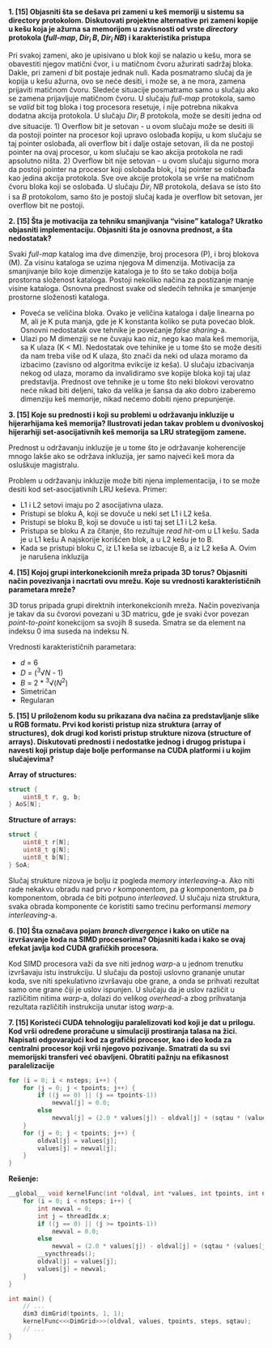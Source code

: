 **1. [15] Objasniti šta se dešava pri zameni u keš memoriji u sistemu sa directory protokolom. Diskutovati projektne alternative pri zameni kopije u kešu koja je ažurna sa memorijom u zavisnosti od vrste _directory_ protokola (_full-map_, _Dir<sub>i</sub> B_, _Dir<sub>i</sub> NB_) i karakteristika pristupa**

Pri svakoj zameni, ako je upisivano u blok koji se nalazio u kešu, mora se obavestiti njegov matični čvor, i u matičnom čvoru ažurirati sadržaj bloka. Dakle, pri zameni _d_ bit postaje jednak nuli. Kada posmatramo slučaj da je kopija u kešu ažurna, ovo se neće desiti, i može se, a ne mora, zamena prijaviti matičnom čvoru. Sledeće situacije posmatramo samo u slučaju ako se zamena prijavljuje matičnom čvoru. U slučaju _full-map_ protokola, samo se _valid_ bit tog bloka i tog procesora resetuje, i nije potrebna nikakva dodatna akcija protokola. U slučaju _Dir<sub>i</sub> B_ protokola, može se desiti jedna od dve situacije. 1) Overflow bit je setovan - u ovom slučaju može se desiti ili da postoji pointer na procesor koji upravo oslobađa kopiju, u kom slučaju se taj pointer oslobađa, ali overflow bit i dalje ostaje setovan, ili da ne postoji pointer na ovaj procesor, u kom slučaju se kao akcija protokola ne radi apsolutno ništa. 2) Overflow bit nije setovan - u ovom slučaju sigurno mora da postoji pointer na procesor koji oslobađa blok, i taj pointer se oslobađa kao jedina akcija protokola. Sve ove akcije protokola se vrše na matičnom čvoru bloka koji se oslobađa. U slučaju _Dir<sub>i</sub> NB_ protokola, dešava se isto što i sa _B_ protokolom, samo što je postoji slučaj kada je overflow bit setovan, jer overflow bit ne postoji.

**2. [15] Šta je motivacija za tehniku smanjivanja “visine” kataloga? Ukratko objasniti implementaciju. Objasniti šta je osnovna prednost, a šta nedostatak?**

Svaki _full-map_ katalog ima dve dimenzije, broj procesora (P), i broj blokova (M). Za visinu kataloga se uzima njegova M dimenzija. Motivacija za smanjivanje bilo koje dimenzije kataloga je to što se tako dobija bolja prostorna složenost kataloga. Postoji nekoliko načina za postizanje manje visine kataloga. Osnovna prednost svake od sledećih tehnika je smanjenje prostorne složenosti kataloga.

- Poveća se veličina bloka. Ovako je veličina kataloga i dalje linearna po M, ali je K puta manja, gde je K konstanta koliko se puta povećao blok. Osnovni nedostatak ove tehnike je povećanje _false sharing_-a.
- Ulazi po M dimenziji se ne čuvaju kao niz, nego kao mala keš memorija, sa K ulaza (K < M). Nedostatak ove tehinike je u tome što se može desiti da nam treba više od K ulaza, što znači da neki od ulaza moramo da izbacimo (zavisno od algoritma evikcije iz keša). U slučaju izbacivanja nekog od ulaza, moramo da invalidiramo sve kopije bloka koji taj ulaz predstavlja. Prednost ove tehnike je u tome što neki blokovi verovatno neće nikad biti deljeni, tako da velika je šansa da ako dobro izaberemo dimenziju keš memorije, nikad nećemo dobiti njeno prepunjenje.

**3. [15] Koje su prednosti i koji su problemi u održavanju inkluzije u hijerarhijama keš memorija? Ilustrovati jedan takav problem u dvonivoskoj hijerarhiji set-asocijativnih keš memorija sa LRU strategijom zamene.**

Prednost u održavanju inkluzije je u tome što je održavanje koherencije mnogo lakše ako se održava inkluzija, jer samo najveći keš mora da osluškuje magistralu.

Problem u održavanju inkluzije može biti njena implementacija, i to se može desiti kod set-asocijativnih LRU keševa. Primer:

- L1 i L2 setovi imaju po 2 asocijativna ulaza.
- Pristupi se bloku A, koji se dovuče u neki set L1 i L2 keša.
- Pristupi se bloku B, koji se dovuče u isti taj set L1 i L2 keša.
- Pristupa se bloku A za čitanje, što rezultuje _read hit_-om u L1 kešu. Sada je u L1 kešu A najskorije korišćen blok, a u L2 kešu je to B.
- Kada se pristupi bloku C, iz L1 keša se izbacuje B, a iz L2 keša A. Ovim je narušena inkluzija

**4. [15] Kojoj grupi interkonekcionih mreža pripada 3D torus? Objasniti način povezivanja i nacrtati ovu mrežu. Koje su vrednosti karakterističnih parametara mreže?**

3D torus pripada grupi direktnih interkonekcionih mreža. Način povezivanja je takav da su čvorovi povezani u 3D matricu, gde je svaki čvor povezan _point-to-point_ konekcijom sa svojih 8 suseda. Smatra se da element na indeksu 0 ima suseda na indeksu N.

Vrednosti karakterističnih parametara:
- _d_ = 6
- _D_ = (<sup>3</sup>&radic;_N_ - 1)
- _B_ = 2 * <sup>3</sup>&radic;(_N_<sup>2</sup>)
- Simetričan
- Regularan

**5. [15] U priloženom kodu su prikazana dva načina za predstavljanje slike u RGB formatu. Prvi kod koristi pristup niza struktura (array of structures), dok drugi kod koristi pristup strukture nizova (structure of arrays). Diskutovati prednosti i nedostatke jednog i drugog pristupa i navesti koji pristup daje bolje performanse na CUDA platformi i u kojim slučajevima?**

**Array of structures:**

```C
struct {
    uint8_t r, g, b;
} AoS[N];
```

**Structure of arrays:**

```C
struct {
    uint8_t r[N];
    uint8_t g[N];
    uint8_t b[N];
} SoA;
```

Slučaj strukture nizova je bolju iz pogleda _memory interleaving_-a. Ako niti rade nekakvu obradu nad prvo _r_ komponentom, pa _g_ komponentom, pa _b_ komponentom, obrada će biti potpuno _interleaved_. U slučaju niza struktura, svaka obrada komponente će koristiti samo trećinu performansi _memory interleaving_-a.

**6. [10] Šta označava pojam _branch divergence_ i kako on utiče na izvršavanje koda na SIMD procesorima? Objasniti kada i kako se ovaj efekat javlja kod CUDA grafičkih procesora.**

Kod SIMD procesora važi da sve niti jednog _warp_-a u jednom trenutku izvršavaju istu instrukciju. U slučaju da postoji uslovno grananje unutar koda, sve niti spekulativno izvršavaju obe grane, a onda se prihvati rezultat samo one grane čiji je uslov ispunjen. U slučaju da je uslov različit u različitim nitima _warp_-a, dolazi do velikog _overhead_-a zbog prihvatanja rezultata različitih instrukcija unutar istog _warp_-a.

**7. [15] Koristeći CUDA tehnologiju paralelizovati kod koji je dat u prilogu. Kod vrši određene proračune u simulaciji prostiranja talasa na žici. Napisati odgovarajući kod za grafički procesor, kao i deo koda za centralni procesor koji vrši njegovo pozivanje. Smatrati da su svi memorijski transferi već obavljeni. Obratiti pažnju na efikasnost paralelizacije**

```C
for (i = 0; i < nsteps; i++) {
    for (j = 0; j < tpoints; j++) {
        if ((j == 0) || (j == tpoints-1))
            newval[j] = 0.0;
        else
            newval[j] = (2.0 * values[j]) - oldval[j] + (sqtau * (values[j-1] - (2.0 * values[j]) + values[j+1]));
    }
    for (j = 0; j < tpoints; j++) {
        oldval[j] = values[j];
        values[j] = newval[j];
    }
}
```

**Rešenje:**

```C
__global__ void kernelFunc(int *oldval, int *values, int tpoints, int nsteps, int sqtau) {
    for (i = 0; i < nsteps; i++) {
        int newval = 0;
        int j = threadIdx.x;
        if ((j == 0) || (j >= tpoints-1))
            newval = 0.0;
        else
            newval = (2.0 * values[j]) - oldval[j] + (sqtau * (values[j-1] - (2.0 * values[j]) + values[j+1]));
        __syncthreads();
        oldval[j] = values[j];
        values[j] = newval;
    }
}

int main() {
    // ...
    dim3 dimGrid(tpoints, 1, 1);
    kernelFunc<<<DimGrid>>>(oldval, values, tpoints, steps, sqtau);
    // ...
}

```
